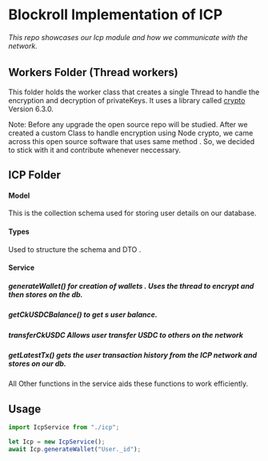 # Blockroll Implementation of ICP

###### This repo showcases our Icp module and how we communicate with the network.

## Workers Folder (Thread workers)

This folder holds the worker class that creates a single Thread to handle the encryption and decryption of privateKeys. It uses a library called [crypto](https://github.com/MauriceButler/cryptr) Version 6.3.0.

Note: Before any upgrade the open source repo will be studied. After we created a custom Class to handle encryption using Node crypto, we came across this open source software that uses same method . So, we decided to stick with it and contribute whenever neccessary.

## ICP Folder

#### Model

This is the collection schema used for storing user details on our database.

#### Types

Used to structure the schema and DTO .

#### Service

##### generateWallet() for creation of wallets . Uses the thread to encrypt and then stores on the db.

##### getCkUSDCBalance() to get s user balance.

##### transferCkUSDC Allows user transfer USDC to others on the network

##### getLatestTx() gets the user transaction history from the ICP network and stores on our db.

All Other functions in the service aids these functions to work efficiently.

## Usage

```javascript
import IcpService from "./icp";

let Icp = new IcpService();
await Icp.generateWallet("User._id");
```
